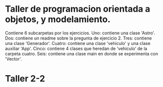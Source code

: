 # Taller de programacion orientada a objetos, y modelamiento.
Contiene 6 subcarpetas por los ejercicios.
Uno: contiene una clase 'Astro'.
Dos: contiene un readme sobre la pregunta de ejercicio 2.
Tres: contiene una clase 'Generador'.
Cuatro: contiene una clase 'vehiculo' y una clase auxiliar 'App'.
Cinco: contiene 4 clases que heredan de 'vehiculo' de la carpeta cuatro.
Seis: contiene una clase main en donde se experimenta con 'Vector'.

# Taller 2-2
